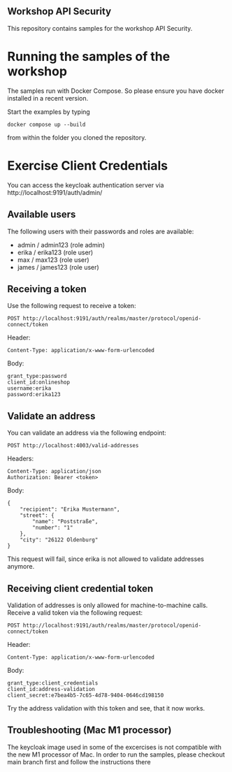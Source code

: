 ## Workshop API Security

This repository contains samples for the workshop API Security.

# Running the samples of the workshop

The samples run with Docker Compose.
So please ensure you have docker installed in a recent version.

Start the examples by typing

```
docker compose up --build
```

from within the folder you cloned the repository.

# Exercise Client Credentials

You can access the keycloak authentication server via http://localhost:9191/auth/admin/

## Available users

The following users with their passwords and roles are available:

* admin / admin123 (role admin)
* erika / erika123 (role user)
* max / max123 (role user)
* james / james123 (role user)

## Receiving a token 

Use the following request to receive a token:
```
POST http://localhost:9191/auth/realms/master/protocol/openid-connect/token
```
Header:
```
Content-Type: application/x-www-form-urlencoded
```
Body:
```
grant_type:password
client_id:onlineshop
username:erika
password:erika123
```

## Validate an address

You can validate an address via the following endpoint:

```
POST http://localhost:4003/valid-addresses
```

Headers:
```
Content-Type: application/json
Authorization: Bearer <token>
```
Body:
```
{
    "recipient": "Erika Mustermann",
    "street": {
        "name": "Poststraße",
        "number": "1"
    },
    "city": "26122 Oldenburg"
}
```

This request will fail, since erika is not allowed to validate addresses anymore.

## Receiving client credential token

Validation of addresses is only allowed for machine-to-machine calls.
Receive a valid token via the following request:

```
POST http://localhost:9191/auth/realms/master/protocol/openid-connect/token
```
Header:
```
Content-Type: application/x-www-form-urlencoded
```
Body:
```
grant_type:client_credentials
client_id:address-validation
client_secret:e7bea4b5-7c65-4d78-9404-0646cd198150
```

Try the address validation with this token and see, that it now works.

## Troubleshooting (Mac M1 processor)

The keycloak image used in some of the excercises
is not compatible with the new M1 processor of Mac.
In order to run the samples, please checkout main branch first
and follow the instructions there

